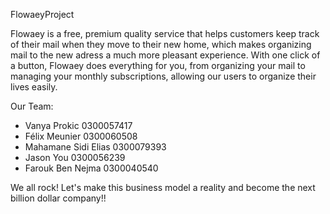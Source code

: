 ﻿FlowaeyProject

Flowaey is a free, premium quality service that helps customers keep track of 
their mail when they move to their new home, which makes organizing mail to the 
new adress a much more pleasant experience. With one click of a button, Flowaey 
does everything for you, from organizing your mail to managing your monthly 
subscriptions, allowing our users to organize their lives easily.


Our Team:
- Vanya Prokic 0300057417
- Félix Meunier 0300060508
- Mahamane Sidi Elias 0300079393
- Jason You 0300056239
- Farouk Ben Nejma 0300040540

We all rock! Let's make this business model a reality and become the next billion dollar company!!
